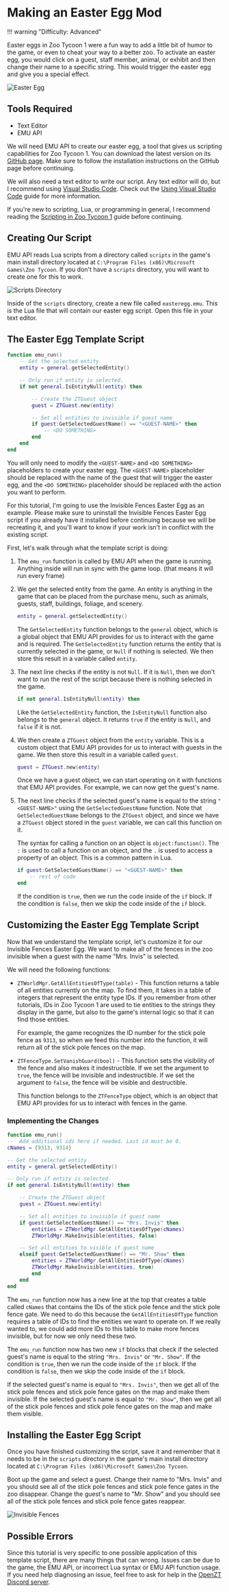 # Making an Easter Egg Mod

!!! warning "Difficulty: Advanced"

Easter eggs in Zoo Tycoon 1 were a fun way to add a little bit of humor to the game, or even to cheat your way to a better zoo. To activate an easter egg, you would click on a guest, staff member, animal, or exhibit and then change their name to a specific string. This would trigger the easter egg and give you a special effect.

![Easter Egg](./images/mr-orange.png)

## Tools Required

- Text Editor
- EMU API

We will need EMU API to create our easter egg, a tool that gives us scripting capabilities for Zoo Tycoon 1. You can download the latest version on its [GitHub page](https://github.com/openztcc/EMU). Make sure to follow the installation instructions on the GitHub page before continuing.

We will also need a text editor to write our script. Any text editor will do, but I recommend using [Visual Studio Code](https://code.visualstudio.com/). Check out the [Using Visual Studio Code](../tool-guides/visual-studio-code.md) guide for more information.

If you're new to scripting, Lua, or programming in general, I recommend reading the [Scripting in Zoo Tycoon 1](./lua-scripting-in-zt1.md) guide before continuing.

## Creating Our Script

EMU API reads Lua scripts from a directory called `scripts` in the game's main install directory located at `C:\Program Files (x86)\Microsoft Games\Zoo Tycoon`. If you don't have a `scripts` directory, you will want to create one for this to work.

![Scripts Directory](./images/scripts-dir.png)

Inside of the `scripts` directory, create a new file called `easteregg.emu`. This is the Lua file that will contain our easter egg script. Open this file in your text editor.

## The Easter Egg Template Script

```lua
function emu_run()
    -- Get the selected entity
    entity = general.getSelectedEntity()

    -- Only run if entity is selected.
    if not general.IsEntityNull(entity) then

        -- Create the ZTGuest object
        guest = ZTGuest.new(entity)

        -- Set all entities to invisible if guest name
        if guest:GetSelectedGuestName() == "<GUEST-NAME>" then
            -- <DO SOMETHING>
        end
    end
end
```

You will only need to modify the `<GUEST-NAME>` and `<DO SOMETHING>` placeholders to create your easter egg. The `<GUEST-NAME>` placeholder should be replaced with the name of the guest that will trigger the easter egg, and the `<DO SOMETHING>` placeholder should be replaced with the action you want to perform.

For this tutorial, I'm going to use the Invisible Fences Easter Egg as an example. Please make sure to uninstall the Invisible Fences Easter Egg script if you already have it installed before continuing because we will be recreating it, and you'll want to know if your work isn't in conflict with the existing script.

First, let's walk through what the template script is doing:

1. The `emu_run` function is called by EMU API when the game is running. Anything inside will run in sync with the game loop. (that means it will run every frame)
   
2. We get the selected entity from the game. An entity is anything in the game that can be placed from the purchase menu, such as animals, guests, staff, buildings, foliage, and scenery.

    ```lua
    entity = general.getSelectedEntity()
    ```

    The `GetSelectedEntity` function belongs to the `general` object, which is a global object that EMU API provides for us to interact with the game and is required. The `GetSelectedEntity` function returns the entity that is currently selected in the game, or `Null` if nothing is selected. We then store this result in a variable called `entity`.

3. The next line checks if the entity is not `Null`. If it is `Null`, then we don't want to run the rest of the script because there is nothing selected in the game.

    ```lua
    if not general.IsEntityNull(entity) then
    ```

    Like the `GetSelectedEntity` function, the `IsEntityNull` function also belongs to the `general` object. It returns `true` if the entity is `Null`, and `false` if it is not.

4. We then create a `ZTGuest` object from the `entity` variable. This is a custom object that EMU API provides for us to interact with guests in the game. We then store this result in a variable called `guest`.

    ```lua
    guest = ZTGuest.new(entity)
    ```

    Once we have a guest object, we can start operating on it with functions that EMU API provides. For example, we can now get the guest's name.
  

5. The next line checks if the selected guest's name is equal to the string `"<GUEST-NAME>"` using the `GetSelectedGuestName` function. Note that `GetSelectedGuestName` belongs to the `ZTGuest` object, and since we have a `ZTGuest` object stored in the `guest` variable, we can call this function on it.

    The syntax for calling a function on an object is `object:function()`. The `:` is used to call a function on an object, and the `.` is used to access a property of an object. This is a common pattern in Lua.

    ```lua
    if guest:GetSelectedGuestName() == "<GUEST-NAME>" then
        -- rest of code
    end
    ```

    If the condition is `true`, then we run the code inside of the `if` block. If the condition is `false`, then we skip the code inside of the `if` block.

## Customizing the Easter Egg Template Script

Now that we understand the template script, let's customize it for our Invisible Fences Easter Egg. We want to make all of the fences in the zoo invisible when a guest with the name "Mrs. Invis" is selected.

We will need the following functions:

- `ZTWorldMgr.GetAllEntitiesOfType(table)` - This function returns a table of all entities currently on the map. To find them, it takes in a table of integers that represent the entity type IDs. If you remember from other tutorials, IDs in Zoo Tycoon 1 are used to tie entities to the strings they display in the game, but also to the game's internal logic so that it can find those entities.

    For example, the game recognizes the ID number for the stick pole fence as `9313`, so when we feed this number into the function, it will return all of the stick pole fences on the map.

- `ZTFenceType.SetVanishGuard(bool)` - This function sets the visibility of the fence and also makes it indestructible. If we set the argument to `true`, the fence will be invisible and indestructible. If we set the argument to `false`, the fence will be visible and destructible.

    This function belongs to the `ZTFenceType` object, which is an object that EMU API provides for us to interact with fences in the game.

### Implementing the Changes
    
```lua 
function emu_run()
--  Add additional ids here if needed. Last id must be 0.
cNames = {9313, 9314}

-- Get the selected entity
entity = general.getSelectedEntity()

-- Only run if entity is selected.
if not general.IsEntityNull(entity) then

    -- Create the ZTGuest object
    guest = ZTGuest.new(entity)

    -- Set all entities to invisible if guest name
    if guest:GetSelectedGuestName() == "Mrs. Invis" then
        entities = ZTWorldMgr.GetAllEntitiesOfType(cNames)
        ZTWorldMgr.MakeInvisible(entities, false)

    -- Set all entities to visible if guest name
    elseif guest:GetSelectedGuestName() == "Mr. Show" then
        entities = ZTWorldMgr.GetAllEntitiesOfType(cNames)
        ZTWorldMgr.MakeInvisible(entities, true)
        end
    end
end
``` 

The `emu_run` function now has a new line at the top that creates a table called `cNames` that contains the IDs of the stick pole fence and the stick pole fence gate. We need to do this because the `GetAllEntitiesOfType` function requires a table of IDs to find the entities we want to operate on. If we really wanted to, we could add more IDs to this table to make more fences invisible, but for now we only need these two.

The `emu_run` function now has two new `if` blocks that check if the selected guest's name is equal to the string `"Mrs. Invis"` or `"Mr. Show"`. If the condition is `true`, then we run the code inside of the `if` block. If the condition is `false`, then we skip the code inside of the `if` block.

If the selected guest's name is equal to `"Mrs. Invis"`, then we get all of the stick pole fences and stick pole fence gates on the map and make them invisible. If the selected guest's name is equal to `"Mr. Show"`, then we get all of the stick pole fences and stick pole fence gates on the map and make them visible.

## Installing the Easter Egg Script

Once you have finished customizing the script, save it and remember that it needs to be in the `scripts` directory in the game's main install directory located at `C:\Program Files (x86)\Microsoft Games\Zoo Tycoon`.

Boot up the game and select a guest. Change their name to "Mrs. Invis" and you should see all of the stick pole fences and stick pole fence gates in the zoo disappear. Change the guest's name to "Mr. Show" and you should see all of the stick pole fences and stick pole fence gates reappear.

![Invisible Fences](./images/invis-script.gif)

## Possible Errors

Since this tutorial is very specific to one possible application of this template script, there are many things that can wrong. Issues can be due to the game, the EMU API, or incorrect Lua syntax or EMU API function usage. If you need help diagnosing an issue, feel free to ask for help in the [OpenZT Discord server](https://discord.gg/KcpedmghWm).